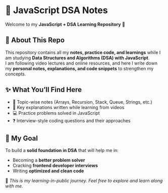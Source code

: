 # 📘 JavaScript DSA Notes

Welcome to my **JavaScript + DSA Learning Repository** 🚀

## 📖 About This Repo

This repository contains all my **notes, practice code, and learnings** while I am studying **Data Structures and Algorithms (DSA) with JavaScript**.  
I am following video lectures and online resources, and here I write down my **personal notes, explanations, and code snippets** to strengthen my concepts.

## ✨ What You’ll Find Here

- 📂 Topic-wise notes (Arrays, Recursion, Stack, Queue, Strings, etc.)
- 📝 Key explanations written while learning from videos
- 💻 Practice problems solved in JavaScript
- ❓ Interview-style coding questions and their approaches

## 🎯 My Goal

To build a **solid foundation in DSA** that will help me in:

- Becoming a **better problem solver**
- Cracking **frontend developer interviews**
- Writing **optimized and clean code**

📌 _This is my learning-in-public journey. Feel free to explore and learn along with me._

